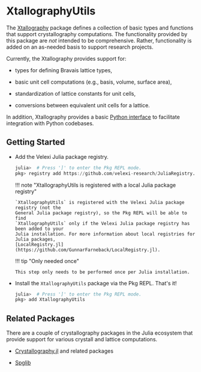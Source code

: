 # XtallographyUtils

The [Xtallography](https://github.com/velexi-research/XtallographyUtils.jl) package defines
a collection of basic types and functions that support crystallography computations. The
functionality provided by this package are _not_ intended to be comprehensive. Rather,
functionality is added on an as-needed basis to support research projects.

Currently, the Xtallography provides support for:

* types for defining Bravais lattice types,

* basic unit cell computations (e.g., basis, volume, surface area),

* standardization of lattice constants for unit cells,

* conversions between equivalent unit cells for a lattice.

In addition, Xtallography provides a basic [Python interface](python/index.html) to
facilitate integration with Python codebases.

## Getting Started

* Add the Velexi Julia package registry.

  ```julia
  julia>  # Press ']' to enter the Pkg REPL mode.
  pkg> registry add https://github.com/velexi-research/JuliaRegistry.git
  ```

  !!! note "XtallographyUtils is registered with a local Julia package registry"

      `XtallographyUtils` is registered with the Velexi Julia package registry (not the
      General Julia package registry), so the Pkg REPL will be able to find
      `XtallographyUtils` only if the Velexi Julia package registry has been added to your
      Julia installation. For more information about local registries for Julia packages,
      [LocalRegistry.jl](https://github.com/GunnarFarneback/LocalRegistry.jl).

  !!! tip "Only needed once"

      This step only needs to be performed once per Julia installation.

* Install the `XtallographyUtils` package via the Pkg REPL. That's it!

  ```julia
  julia>  # Press ']' to enter the Pkg REPL mode.
  pkg> add XtallographyUtils
  ```

## Related Packages

There are a couple of crystallography packages in the Julia ecosystem that provide support
for various crystall and lattice computations.

* [Crystallography.jl](https://github.com/MineralsCloud/Crystallography.jl) and related
  packages

* [Spglib](https://github.com/singularitti/Spglib.jl)
